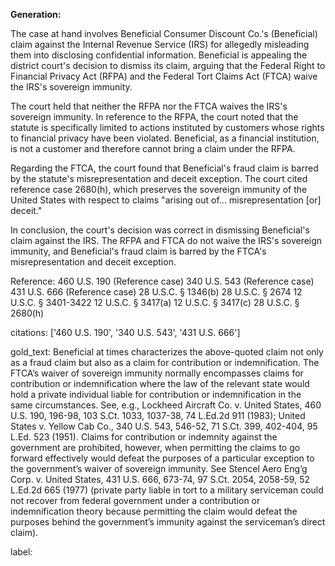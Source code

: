 **Generation:**



The case at hand involves Beneficial Consumer Discount Co.'s (Beneficial) claim against the Internal Revenue Service (IRS) for allegedly misleading them into disclosing confidential information. Beneficial is appealing the district court's decision to dismiss its claim, arguing that the Federal Right to Financial Privacy Act (RFPA) and the Federal Tort Claims Act (FTCA) waive the IRS's sovereign immunity.

The court held that neither the RFPA nor the FTCA waives the IRS's sovereign immunity. In reference to the RFPA, the court noted that the statute is specifically limited to actions instituted by customers whose rights to financial privacy have been violated. Beneficial, as a financial institution, is not a customer and therefore cannot bring a claim under the RFPA.

Regarding the FTCA, the court found that Beneficial's fraud claim is barred by the statute's misrepresentation and deceit exception. The court cited reference case 2680(h), which preserves the sovereign immunity of the United States with respect to claims "arising out of... misrepresentation [or] deceit."

In conclusion, the court's decision was correct in dismissing Beneficial's claim against the IRS. The RFPA and FTCA do not waive the IRS's sovereign immunity, and Beneficial's fraud claim is barred by the FTCA's misrepresentation and deceit exception.

Reference:
460 U.S. 190 (Reference case)
340 U.S. 543 (Reference case)
431 U.S. 666 (Reference case)
28 U.S.C. § 1346(b)
28 U.S.C. § 2674
12 U.S.C. § 3401-3422
12 U.S.C. § 3417(a)
12 U.S.C. § 3417(c)
28 U.S.C. § 2680(h) 

citations: ['460 U.S. 190', '340 U.S. 543', '431 U.S. 666']

gold_text: Beneficial at times characterizes the above-quoted claim not only as a fraud claim but also as a claim for contribution or indemnification. The FTCA’s waiver of sovereign immunity normally encompasses claims for contribution or indemnification where the law of the relevant state would hold a private individual liable for contribution or indemnification in the same circumstances. See, e.g., Lockheed Aircraft Co. v. United States, 460 U.S. 190, 196-98, 103 S.Ct. 1033, 1037-38, 74 L.Ed.2d 911 (1983); United States v. Yellow Cab Co., 340 U.S. 543, 546-52, 71 S.Ct. 399, 402-404, 95 L.Ed. 523 (1951). Claims for contribution or indemnity against the government are prohibited, however, when permitting the claims to go forward effectively would defeat the purposes of a particular exception to the government’s waiver of sovereign immunity. See Stencel Aero Eng’g Corp. v. United States, 431 U.S. 666, 673-74, 97 S.Ct. 2054, 2058-59, 52 L.Ed.2d 665 (1977) (private party liable in tort to a military serviceman could not recover from federal government under a contribution or indemnification theory because permitting the claim would defeat the purposes behind the government’s immunity against the serviceman’s direct claim).

label: 